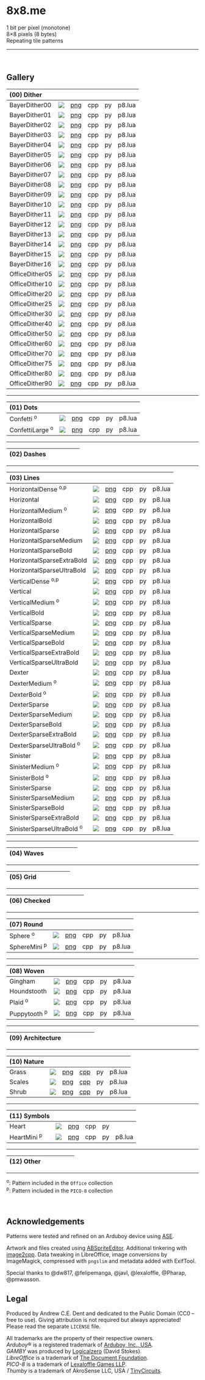 # 8x8.me

1 bit per pixel (monotone)  
8×8 pixels (8 bytes)  
Repeating tile patterns  

---


<br>


## Gallery

| (00) Dither  ||||||
| :--- | :---: | :---: | :---: | :---: | :---: |
| BayerDither00 | ![](/previews/BayerDither00.png) | [png](/00-Dither/png/BayerDither00.png) | cpp | py | p8.lua
| BayerDither01 | ![](/previews/BayerDither01.png) | [png](/00-Dither/png/BayerDither01.png) | cpp | py | p8.lua
| BayerDither02 | ![](/previews/BayerDither02.png) | [png](/00-Dither/png/BayerDither02.png) | cpp | py | p8.lua
| BayerDither03 | ![](/previews/BayerDither03.png) | [png](/00-Dither/png/BayerDither03.png) | cpp | py | p8.lua
| BayerDither04 | ![](/previews/BayerDither04.png) | [png](/00-Dither/png/BayerDither04.png) | cpp | py | p8.lua
| BayerDither05 | ![](/previews/BayerDither05.png) | [png](/00-Dither/png/BayerDither05.png) | cpp | py | p8.lua
| BayerDither06 | ![](/previews/BayerDither06.png) | [png](/00-Dither/png/BayerDither06.png) | cpp | py | p8.lua
| BayerDither07 | ![](/previews/BayerDither07.png) | [png](/00-Dither/png/BayerDither07.png) | cpp | py | p8.lua
| BayerDither08 | ![](/previews/BayerDither08.png) | [png](/00-Dither/png/BayerDither08.png) | cpp | py | p8.lua
| BayerDither09 | ![](/previews/BayerDither09.png) | [png](/00-Dither/png/BayerDither09.png) | cpp | py | p8.lua
| BayerDither10 | ![](/previews/BayerDither10.png) | [png](/00-Dither/png/BayerDither10.png) | cpp | py | p8.lua
| BayerDither11 | ![](/previews/BayerDither11.png) | [png](/00-Dither/png/BayerDither11.png) | cpp | py | p8.lua
| BayerDither12 | ![](/previews/BayerDither12.png) | [png](/00-Dither/png/BayerDither12.png) | cpp | py | p8.lua
| BayerDither13 | ![](/previews/BayerDither13.png) | [png](/00-Dither/png/BayerDither13.png) | cpp | py | p8.lua
| BayerDither14 | ![](/previews/BayerDither14.png) | [png](/00-Dither/png/BayerDither14.png) | cpp | py | p8.lua
| BayerDither15 | ![](/previews/BayerDither15.png) | [png](/00-Dither/png/BayerDither15.png) | cpp | py | p8.lua
| BayerDither16 | ![](/previews/BayerDither16.png) | [png](/00-Dither/png/BayerDither16.png) | cpp | py | p8.lua
| OfficeDither05 | ![](/previews/OfficeDither05.png) | [png](/00-Dither/png/OfficeDither05.png) | cpp | py | p8.lua
| OfficeDither10 | ![](/previews/OfficeDither10.png) | [png](/00-Dither/png/OfficeDither10.png) | cpp | py | p8.lua
| OfficeDither20 | ![](/previews/OfficeDither20.png) | [png](/00-Dither/png/OfficeDither20.png) | cpp | py | p8.lua
| OfficeDither25 | ![](/previews/OfficeDither25.png) | [png](/00-Dither/png/OfficeDither25.png) | cpp | py | p8.lua
| OfficeDither30 | ![](/previews/OfficeDither30.png) | [png](/00-Dither/png/OfficeDither30.png) | cpp | py | p8.lua
| OfficeDither40 | ![](/previews/OfficeDither40.png) | [png](/00-Dither/png/OfficeDither40.png) | cpp | py | p8.lua
| OfficeDither50 | ![](/previews/OfficeDither50.png) | [png](/00-Dither/png/OfficeDither50.png) | cpp | py | p8.lua
| OfficeDither60 | ![](/previews/OfficeDither60.png) | [png](/00-Dither/png/OfficeDither60.png) | cpp | py | p8.lua
| OfficeDither70 | ![](/previews/OfficeDither70.png) | [png](/00-Dither/png/OfficeDither70.png) | cpp | py | p8.lua
| OfficeDither75 | ![](/previews/OfficeDither75.png) | [png](/00-Dither/png/OfficeDither75.png) | cpp | py | p8.lua
| OfficeDither80 | ![](/previews/OfficeDither80.png) | [png](/00-Dither/png/OfficeDither80.png) | cpp | py | p8.lua
| OfficeDither90 | ![](/previews/OfficeDither90.png) | [png](/00-Dither/png/OfficeDither90.png) | cpp | py | p8.lua

---

| (01) Dots ||||||
| :--- | :---: | :---: | :---: | :---: | :---: |
| Confetti <sup>o</sup>| ![](/previews/Confetti.png) | [png](/01-Dots/png/Confetti.png) | cpp | py | p8.lua
| ConfettiLarge <sup>o</sup>| ![](/previews/ConfettiLarge.png) | [png](/01-Dots/png/ConfettiLarge.png) | cpp | py | p8.lua

---

| (02) Dashes ||||||
| :--- | :---: | :---: | :---: | :---: | :---: |

---

| (03) Lines  ||||||
| :--- | :---: | :---: | :---: | :---: | :---: |
| HorizontalDense <sup>o,p</sup>| ![](/previews/HorizontalDense.png) | [png](/03-Lines/png/HorizontalDense.png) | cpp | py | p8.lua
| Horizontal | ![](/previews/Horizontal.png) | [png](/03-Lines/png/Horizontal.png) | cpp | py | p8.lua
| HorizontalMedium <sup>o</sup>| ![](/previews/HorizontalMedium.png) | [png](/03-Lines/png/HorizontalMedium.png) | cpp | py | p8.lua
| HorizontalBold | ![](/previews/HorizontalBold.png) | [png](/03-Lines/png/HorizontalBold.png) | cpp | py | p8.lua
| HorizontalSparse | ![](/previews/HorizontalSparse.png) | [png](/03-Lines/png/HorizontalSparse.png) | cpp | py | p8.lua
| HorizontalSparseMedium | ![](/previews/HorizontalSparseMedium.png) | [png](/03-Lines/png/HorizontalSparseMedium.png) | cpp | py | p8.lua
| HorizontalSparseBold | ![](/previews/HorizontalSparseBold.png) | [png](/03-Lines/png/HorizontalSparseBold.png) | cpp | py | p8.lua
| HorizontalSparseExtraBold | ![](/previews/HorizontalSparseExtraBold.png) | [png](/03-Lines/png/HorizontalSparseExtraBold.png) | cpp | py | p8.lua
| HorizontalSparseUltraBold | ![](/previews/HorizontalSparseUltraBold.png) | [png](/03-Lines/png/HorizontalSparseUltraBold.png) | cpp | py | p8.lua
| VerticalDense <sup>o,p</sup>| ![](/previews/VerticalDense.png) | [png](/03-Lines/png/VerticalDense.png) | cpp | py | p8.lua
| Vertical | ![](/previews/Vertical.png) | [png](/03-Lines/png/Vertical.png) | cpp | py | p8.lua
| VerticalMedium <sup>o</sup>| ![](/previews/VerticalMedium.png) | [png](/03-Lines/png/VerticalMedium.png) | cpp | py | p8.lua
| VerticalBold | ![](/previews/VerticalBold.png) | [png](/03-Lines/png/VerticalBold.png) | cpp | py | p8.lua
| VerticalSparse | ![](/previews/VerticalSparse.png) | [png](/03-Lines/png/VerticalSparse.png) | cpp | py | p8.lua
| VerticalSparseMedium | ![](/previews/VerticalSparseMedium.png) | [png](/03-Lines/png/VerticalSparseMedium.png) | cpp | py | p8.lua
| VerticalSparseBold | ![](/previews/VerticalSparseBold.png) | [png](/03-Lines/png/VerticalSparseBold.png) | cpp | py | p8.lua
| VerticalSparseExtraBold | ![](/previews/VerticalSparseExtraBold.png) | [png](/03-Lines/png/VerticalSparseExtraBold.png) | cpp | py | p8.lua
| VerticalSparseUltraBold | ![](/previews/VerticalSparseUltraBold.png) | [png](/03-Lines/png/VerticalSparseUltraBold.png) | cpp | py | p8.lua
| Dexter | ![](/previews/Dexter.png) | [png](/03-Lines/png/Dexter.png) | cpp | py | p8.lua
| DexterMedium <sup>o</sup>| ![](/previews/DexterMedium.png) | [png](/03-Lines/png/DexterMedium.png) | cpp | py | p8.lua
| DexterBold <sup>o</sup>| ![](/previews/DexterBold.png) | [png](/03-Lines/png/DexterBold.png) | cpp | py | p8.lua
| DexterSparse | ![](/previews/DexterSparse.png) | [png](/03-Lines/png/DexterSparse.png) | cpp | py | p8.lua
| DexterSparseMedium | ![](/previews/DexterSparseMedium.png) | [png](/03-Lines/png/DexterSparseMedium.png) | cpp | py | p8.lua
| DexterSparseBold | ![](/previews/DexterSparseBold.png) | [png](/03-Lines/png/DexterSparseBold.png) | cpp | py | p8.lua
| DexterSparseExtraBold | ![](/previews/DexterSparseExtraBold.png) | [png](/03-Lines/png/DexterSparseExtraBold.png) | cpp | py | p8.lua
| DexterSparseUltraBold <sup>o</sup>| ![](/previews/DexterSparseUltraBold.png) | [png](/03-Lines/png/DexterSparseUltraBold.png) | cpp | py | p8.lua
| Sinister | ![](/previews/Sinister.png) | [png](/03-Lines/png/Sinister.png) | cpp | py | p8.lua
| SinisterMedium <sup>o</sup>| ![](/previews/SinisterMedium.png) | [png](/03-Lines/png/SinisterMedium.png) | cpp | py | p8.lua
| SinisterBold <sup>o</sup>| ![](/previews/SinisterBold.png) | [png](/03-Lines/png/SinisterBold.png) | cpp | py | p8.lua
| SinisterSparse | ![](/previews/SinisterSparse.png) | [png](/03-Lines/png/SinisterSparse.png) | cpp | py | p8.lua
| SinisterSparseMedium | ![](/previews/SinisterSparseMedium.png) | [png](/03-Lines/png/SinisterSparseMedium.png) | cpp | py | p8.lua
| SinisterSparseBold | ![](/previews/SinisterSparseBold.png) | [png](/03-Lines/png/SinisterSparseBold.png) | cpp | py | p8.lua
| SinisterSparseExtraBold | ![](/previews/SinisterSparseExtraBold.png) | [png](/03-Lines/png/SinisterSparseExtraBold.png) | cpp | py | p8.lua
| SinisterSparseUltraBold <sup>o</sup>| ![](/previews/SinisterSparseUltraBold.png) | [png](/03-Lines/png/SinisterSparseUltraBold.png) | cpp | py | p8.lua

---

| (04) Waves ||||||
| :--- | :---: | :---: | :---: | :---: | :---: |

---

| (05) Grid ||||||
| :--- | :---: | :---: | :---: | :---: | :---: |

---

| (06) Checked ||||||
| :--- | :---: | :---: | :---: | :---: | :---: |

---

| (07) Round ||||||
| :--- | :---: | :---: | :---: | :---: | :---: |
| Sphere <sup>o</sup>| ![](/previews/Sphere.png) | [png](/07-Round/png/Sphere.png) | cpp | py | p8.lua
| SphereMini <sup>p</sup>| ![](/previews/SphereMini.png) | [png](/07-Round/png/SphereMini.png) | cpp | py | p8.lua

---

| (08) Woven ||||||
| :--- | :---: | :---: | :---: | :---: | :---: |
| Gingham | ![](/previews/Gingham.png) | [png](/08-Woven/png/Gingham.png) | cpp | py | p8.lua
| Houndstooth | ![](/previews/Houndstooth.png) | [png](/08-Woven/png/Houndstooth.png) | cpp | py | p8.lua
| Plaid <sup>o</sup>| ![](/previews/Plaid.png) | [png](/08-Woven/png/Plaid.png) | cpp | py | p8.lua
| Puppytooth <sup>p</sup>| ![](/previews/Puppytooth.png) | [png](/08-Woven/png/Puppytooth.png) | cpp | py | p8.lua

---

| (09) Architecture ||||||
| :--- | :---: | :---: | :---: | :---: | :---: |

---

| (10) Nature ||||||
| :--- | :---: | :---: | :---: | :---: | :---: |
| Grass | ![](/previews/Grass.png) | [png](/10-Nature/png/Grass.png) | [cpp](https://github.com/ace-dent/8x8.me/blob/7fe46af5e082b5180f7c6e3469b1df91e677242d/10-Nature/Nature.h#L8) | py | p8.lua
| Scales | ![](/previews/Scales.png) | [png](/10-Nature/png/Scales.png) | [cpp](https://github.com/ace-dent/8x8.me/blob/7fe46af5e082b5180f7c6e3469b1df91e677242d/10-Nature/Nature.h#L21) | py | p8.lua
| Shrub | ![](/previews/Shrub.png) | [png](/10-Nature/png/Shrub.png) | [cpp](https://github.com/ace-dent/8x8.me/blob/7fe46af5e082b5180f7c6e3469b1df91e677242d/10-Nature/Nature.h#L34) | py | p8.lua

---

| (11) Symbols ||||||
| :--- | :---: | :---: | :---: | :---: | :---: |
| Heart | ![](/previews/Heart.png) | [png](/11-Symbols/png/Heart.png) | cpp | py |
| HeartMini <sup>p</sup>| ![](/previews/HeartMini.png) | [png](/11-Symbols/png/HeartMini.png) | cpp | py | p8.lua

---

| (12) Other ||||||
| :--- | :---: | :---: | :---: | :---: | :---: |

---

<sup>o</sup>: Pattern included in the `Office` collection  
<sup>p</sup>: Pattern included in the `PICO-8` collection

<br>


## Acknowledgements

Patterns were tested and refined on an Arduboy device using [ASE](https://github.com/pmwasson/ASE). 

Artwork and files created using [ABSpriteEditor](https://github.com/Pharap/ABSpriteEditor). Additional tinkering with [image2cpp](https://javl.github.io/image2cpp/). Data tweaking in LibreOffice, image conversions by ImageMagick, compressed with `pngslim` and metadata added with ExifTool.

Special thanks to @dw817, @felipemanga, @javl, @lexaloffle, @Pharap, @pmwasson.

## Legal
Produced by Andrew C.E. Dent and dedicated to the Public Domain (CC0 – free to use). Giving attribution is not required but always appreciated! Please read the separate `LICENSE` file.

All trademarks are the property of their respective owners.  
*Arduboy*® is a registered trademark of [Arduboy, Inc., USA](https://www.arduboy.com).  
*GAMBY* was produced by [Logicalzero](http://logicalzero.com/gamby/) (David Stokes).  
*LibreOffice* is a trademark of [The Document Foundation](https://www.libreoffice.org).  
*PICO-8*  is a trademark of [Lexaloffle Games LLP](https://www.pico-8.com).  
*Thumby* is a trademark of AkroSense LLC, USA / [TinyCircuits](https://thumby.us).